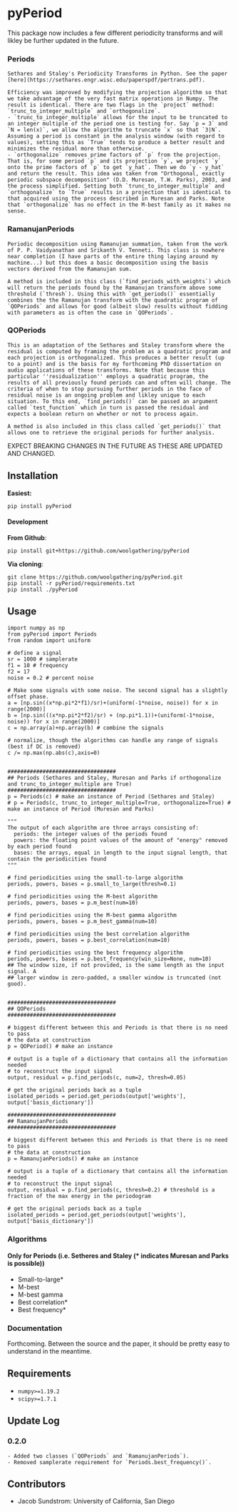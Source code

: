 # pyPeriod

This package now includes a few different periodicity transforms and will likley be further updated in the future.

### Periods
    Sethares and Staley's Periodicity Transforms in Python. See the paper [here](https://sethares.engr.wisc.edu/paperspdf/pertrans.pdf).

    Efficiency was improved by modifying the projection algorithm so that we take advantage of the very fast matrix operations in Numpy. The result is identical. There are two flags in the `project` method: `trunc_to_integer_multiple` and `orthogonalize`.
    - `trunc_to_integer_multiple` allows for the input to be truncated to an integer multiple of the period one is testing for. Say `p = 3` and `N = len(x)`, we allow the algorithm to truncate `x` so that `3|N`. Assuming a period is constant in the analysis window (with regard to values), setting this as `True` tends to produce a better result and minimizes the residual more than otherwise.
    - `orthogonalize` removes prime factors of `p` from the projection. That is, for some period `p` and its projection `y`, we project `y` onto the prime factors of `p` to get `y_hat`. Then we do `y - y_hat` and return the result. This idea was taken from "Orthogonal, exactly periodic subspace decomposition" (D.D. Muresan, T.W. Parks), 2003, and the process simplified. Setting both `trunc_to_integer_multiple` and `orthogonalize` to `True` results in a projection that is identical to that acquired using the process described in Muresan and Parks. Note that `orthogonalize` has no effect in the M-best family as it makes no sense.

### RamanujanPeriods
    Periodic decomposition using Ramanujan summation, taken from the work of P. P. Vaidyanathan and Srikanth V. Tenneti. This class is nowhere near completion (I have parts of the entire thing laying around my machine...) but this does a basic decomposition using the basis vectors derived from the Ramanujan sum.

    A method is included in this class (`find_periods_with_weights`) which will return the periods found by the Ramanujan transform above some threshold (`thresh`). Using this with `get_periods()` essentially combines the the Ramanujan transform with the quadratic program of `QOPeriods` and allows for good (albeit slow) results without fidding with parameters as is often the case in `QOPeriods`.

### QOPeriods
    This is an adaptation of the Sethares and Staley transform where the residual is computed by framing the problem as a quadratic program and each projection is orthogonalized. This produces a better result (up to a point) and is the basis for my forthcoming PhD dissertation on audio applications of these transforms. Note that because this particular ''residualization'' employs a quadratic program, the results of all previously found periods can and often will change. The criteria of when to stop pursuing further periods in the face of residual noise is an ongoing problem and likley unique to each situation. To this end, `find_periods()` can be passed an argument called `test_function` which in turn is passed the residual and expects a boolean return on whether or not to process again.

    A method is also included in this class called `get_periods()` that allows one to retrieve the original periods for further analysis.

EXPECT BREAKING CHANGES IN THE FUTURE AS THESE ARE UPDATED AND CHANGED.

## Installation

__Easiest:__

```
pip install pyPeriod
```

#### Development
__From Github__:

```
pip install git+https://github.com/woolgathering/pyPeriod
```

__Via cloning__:

```
git clone https://github.com/woolgathering/pyPeriod.git
pip install -r pyPeriod/requirements.txt
pip install ./pyPeriod
```

## Usage
```
import numpy as np
from pyPeriod import Periods
from random import uniform

# define a signal
sr = 1000 # samplerate
f1 = 10 # frequency
f2 = 17
noise = 0.2 # percent noise

# Make some signals with some noise. The second signal has a slightly offset phase.
a = [np.sin((x*np.pi*2*f1)/sr)+(uniform(-1*noise, noise)) for x in range(2000)]
b = [np.sin(((x*np.pi*2*f2)/sr) + (np.pi*1.1))+(uniform(-1*noise, noise)) for x in range(2000)]
c = np.array(a)+np.array(b) # combine the signals

# normalize, though the algorithms can handle any range of signals (best if DC is removed)
c /= np.max(np.abs(c),axis=0)


##################################
## Periods (Sethares and Staley, Muresan and Parks if orthogonalize and trunc_to_integer_multiple are True)
##################################
p = Periods(c) # make an instance of Period (Sethares and Staley)
# p = Periods(c, trunc_to_integer_multiple=True, orthogonalize=True) # make an instance of Period (Muresan and Parks)

"""
The output of each algorithm are three arrays consisting of:
  periods: the integer values of the periods found
  powers: the floating point values of the amount of "energy" removed by each period found
  bases: the arrays, equal in length to the input signal length, that contain the periodicities found
"""

# find periodicities using the small-to-large algorithm
periods, powers, bases = p.small_to_large(thresh=0.1)

# find periodicities using the M-best algorithm
periods, powers, bases = p.m_best(num=10)

# find periodicities using the M-best gamma algorithm
periods, powers, bases = p.m_best_gamma(num=10)

# find periodicities using the best correlation algorithm
periods, powers, bases = p.best_correlation(num=10)

# find periodicities using the best frequency algorithm
periods, powers, bases = p.best_frequency(win_size=None, num=10)
## The window size, if not provided, is the same length as the input signal. A
## larger window is zero-padded, a smaller window is truncated (not good).


##################################
## QOPeriods
##################################

# biggest different between this and Periods is that there is no need to pass
# the data at construction
p = QOPeriod() # make an instance

# output is a tuple of a dictionary that contains all the information needed
# to reconstruct the input signal
output, residual = p.find_periods(c, num=2, thresh=0.05)

# get the original periods back as a tuple
isolated_periods = period.get_periods(output['weights'], output['basis_dictionary'])

##################################
## RamanujanPeriods
##################################

# biggest different between this and Periods is that there is no need to pass
# the data at construction
p = RamanujanPeriods() # make an instance

# output is a tuple of a dictionary that contains all the information needed
# to reconstruct the input signal
output, residual = p.find_periods(c, thresh=0.2) # threshold is a fraction of the max energy in the periodogram

# get the original periods back as a tuple
isolated_periods = period.get_periods(output['weights'], output['basis_dictionary'])
```

### Algorithms
#### Only for Periods (i.e. Setheres and Staley (* indicates Muresan and Parks is possible))
- Small-to-large*
- M-best
- M-best gamma
- Best correlation*
- Best frequency*

### Documentation
Forthcoming. Between the source and the paper, it should be pretty easy to understand in the meantime.

## Requirements
- `numpy>=1.19.2`
- `scipy>=1.7.1`

## Update Log
### 0.2.0
    - Added two classes (`QOPeriods` and `RamanujanPeriods`).
    - Removed samplerate requirement for `Periods.best_frequency()`.

## Contributors
- Jacob Sundstrom: University of California, San Diego
